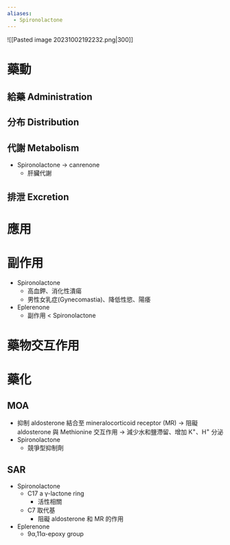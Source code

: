 ```yaml
---
aliases:
  - Spironolactone
---
```


![[Pasted image 20231002192232.png|300]]
# 藥動
## 給藥 Administration
## 分布 Distribution
## 代謝 Metabolism
- Spironolactone $\rightarrow$ canrenone
	- 肝臟代謝
## 排泄 Excretion
# 應用
# 副作用
- Spironolactone
	- 高血鉀、消化性潰瘍
	- 男性女乳症(Gynecomastia)、降低性慾、陽痿
- Eplerenone
	- 副作用 < Spironolactone
# 藥物交互作用
# 藥化
## MOA
- 抑制 aldosterone 結合至 mineralocorticoid receptor (MR) $\rightarrow$ 阻礙 aldosterone 與 Methionine 交互作用 $\rightarrow$ 減少水和鹽滯留、增加 K<sup>+</sup>、H<sup>+</sup> 分泌
- Spironolactone
	- 競爭型抑制劑
## SAR
- Spironolactone
	- C17 a γ-lactone ring
		- 活性相關
	- C7 取代基
		- 阻礙 aldosterone 和 MR 的作用
- Eplerenone
	- 9α,11α-epoxy group

